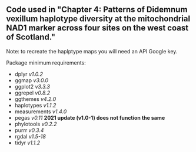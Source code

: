 ## Code used in "Chapter 4: Patterns of Didemnum vexillum haplotype diversity at the mitochondrial NAD1 marker across four sites on the west coast of Scotland."


Note: to recreate the haplptype maps you will need an API Google key. 

Package minimum requirements: 

- dplyr *v1.0.2*
- ggmap *v3.0.0*
- ggplot2 *v3.3.3*
- ggrepel *v0.8.2*
- ggthemes *v4.2.0*
- haplotypes *v1.1.2*
- measurements *v1.4.0*
- pegas *v0.11*   **2021 update (v1.0-1) does not function the same**
- phylotools *v0.2.2*
- purrr *v0.3.4*
- rgdal *v1.5-18*
- tidyr *v1.1.2*
